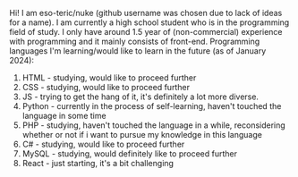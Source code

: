 Hi! I am eso-teric/nuke (github username was chosen due to lack of ideas for a name).
I am currently a high school student who is in the programming field of study.
I only have around 1.5 year of (non-commercial) experience with programming and it mainly consists of front-end.
Programming languages I'm learning/would like to learn in the future (as of January 2024):
  1. HTML - studying, would like to proceed further
  2. CSS - studying, would like to proceed further
  3. JS - trying to get the hang of it, it's definitely a lot more diverse.
  4. Python - currently in the process of self-learning, haven't touched the language in some time
  5. PHP - studying, haven't touched the language in a while, reconsidering whether or not if i want to pursue my knowledge in this language
  6. C# - studying, would like to proceed further
  7. MySQL - studying, would definitely like to proceed further
  8. React - just starting, it's a bit challenging



     

